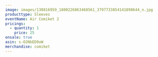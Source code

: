 ```yaml
---
image: images/130816959_1800226863468561_3797733854141898644_n.jpg
producttype: Sleeves
eventName: Air Comiket 2
pricings:
  - quantity: 1
    price: 25
onsale: true
asin: s-O2NbED9oW
merchandise: comiket
---
```

